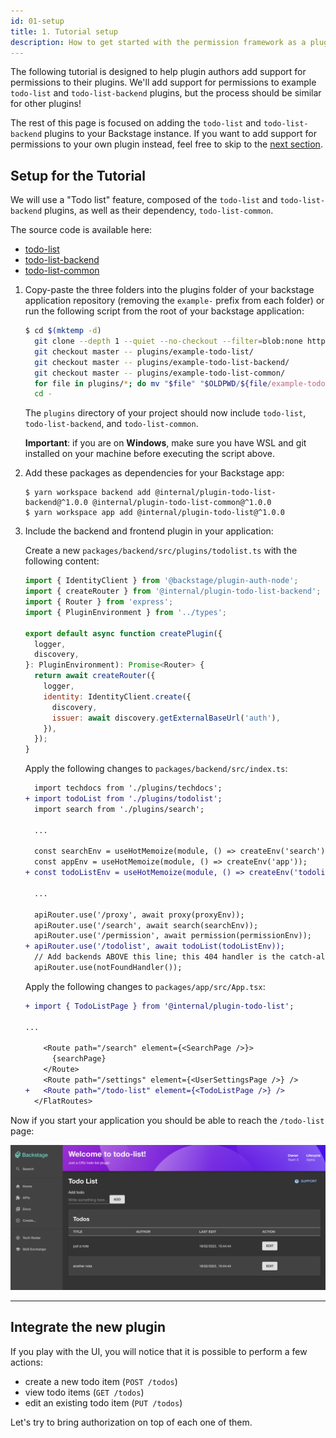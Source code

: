 ```yaml
---
id: 01-setup
title: 1. Tutorial setup
description: How to get started with the permission framework as a plugin author
---
```


The following tutorial is designed to help plugin authors add support for permissions to their plugins. We'll add support for permissions to example `todo-list` and `todo-list-backend` plugins, but the process should be similar for other plugins!

The rest of this page is focused on adding the `todo-list` and `todo-list-backend` plugins to your Backstage instance. If you want to add support for permissions to your own plugin instead, feel free to skip to the [next section](./02-adding-a-basic-permission-check.md).

## Setup for the Tutorial

We will use a "Todo list" feature, composed of the `todo-list` and `todo-list-backend` plugins, as well as their dependency, `todo-list-common`.

The source code is available here:

- [todo-list](https://github.com/backstage/backstage/blob/master/plugins/example-todo-list)
- [todo-list-backend](https://github.com/backstage/backstage/blob/master/plugins/example-todo-list-backend)
- [todo-list-common](https://github.com/backstage/backstage/blob/master/plugins/example-todo-list-common)

1.  Copy-paste the three folders into the plugins folder of your backstage application repository (removing the `example-` prefix from each folder) or run the following script from the root of your backstage application:

    ```bash
    $ cd $(mktemp -d)
      git clone --depth 1 --quiet --no-checkout --filter=blob:none https://github.com/backstage/backstage.git .
      git checkout master -- plugins/example-todo-list/
      git checkout master -- plugins/example-todo-list-backend/
      git checkout master -- plugins/example-todo-list-common/
      for file in plugins/*; do mv "$file" "$OLDPWD/${file/example-todo/todo}"; done
      cd -
    ```

    The `plugins` directory of your project should now include `todo-list`, `todo-list-backend`, and `todo-list-common`.

    **Important**: if you are on **Windows**, make sure you have WSL and git installed on your machine before executing the script above.

2.  Add these packages as dependencies for your Backstage app:

    ```
    $ yarn workspace backend add @internal/plugin-todo-list-backend@^1.0.0 @internal/plugin-todo-list-common@^1.0.0
    $ yarn workspace app add @internal/plugin-todo-list@^1.0.0
    ```

3.  Include the backend and frontend plugin in your application:

    Create a new `packages/backend/src/plugins/todolist.ts` with the following content:

    ```javascript
    import { IdentityClient } from '@backstage/plugin-auth-node';
    import { createRouter } from '@internal/plugin-todo-list-backend';
    import { Router } from 'express';
    import { PluginEnvironment } from '../types';

    export default async function createPlugin({
      logger,
      discovery,
    }: PluginEnvironment): Promise<Router> {
      return await createRouter({
        logger,
        identity: IdentityClient.create({
          discovery,
          issuer: await discovery.getExternalBaseUrl('auth'),
        }),
      });
    }
    ```

    Apply the following changes to `packages/backend/src/index.ts`:

    ```diff
      import techdocs from './plugins/techdocs';
    + import todoList from './plugins/todolist';
      import search from './plugins/search';

      ...

      const searchEnv = useHotMemoize(module, () => createEnv('search'));
      const appEnv = useHotMemoize(module, () => createEnv('app'));
    + const todoListEnv = useHotMemoize(module, () => createEnv('todolist'));

      ...

      apiRouter.use('/proxy', await proxy(proxyEnv));
      apiRouter.use('/search', await search(searchEnv));
      apiRouter.use('/permission', await permission(permissionEnv));
    + apiRouter.use('/todolist', await todoList(todoListEnv));
      // Add backends ABOVE this line; this 404 handler is the catch-all fallback
      apiRouter.use(notFoundHandler());
    ```

    Apply the following changes to `packages/app/src/App.tsx`:

    ```diff
    + import { TodoListPage } from '@internal/plugin-todo-list';

    ...

        <Route path="/search" element={<SearchPage />}>
          {searchPage}
        </Route>
        <Route path="/settings" element={<UserSettingsPage />} />
    +   <Route path="/todo-list" element={<TodoListPage />} />
      </FlatRoutes>
    ```

Now if you start your application you should be able to reach the `/todo-list` page:

![Todo List plugin page](../../assets/permission/permission-todo-list-page.png)

---

## Integrate the new plugin

If you play with the UI, you will notice that it is possible to perform a few actions:

- create a new todo item (`POST /todos`)
- view todo items (`GET /todos`)
- edit an existing todo item (`PUT /todos`)

Let's try to bring authorization on top of each one of them.
